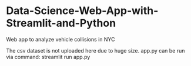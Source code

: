# Data-Science-Web-App-with-Streamlit-and-Python
Web app to analyze vehicle collisions in NYC

The csv dataset is not uploaded here due to huge size.
app.py can be run via command: streamlit run app.py
